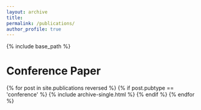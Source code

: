 ```yaml
---
layout: archive
title: 
permalink: /publications/
author_profile: true
---
```


<!--{% if site.author.googlescholar %}
  You can also find my articles on <u><a href="{{site.author.googlescholar}}">my Google Scholar profile</a>.</u>
{% endif %}-->

{% include base_path %}

<!-- <h2>Journal Articles</h2>
{% for post in site.publications reversed %}
  {% if post.pubtype == 'journal' %}
      {% include archive-single.html %}
  {% endif %}
{% endfor %} -->


Conference Paper
======
{% for post in site.publications reversed %}
  {% if post.pubtype == 'conference' %}
      {% include archive-single.html %}
  {% endif %}
{% endfor %}
